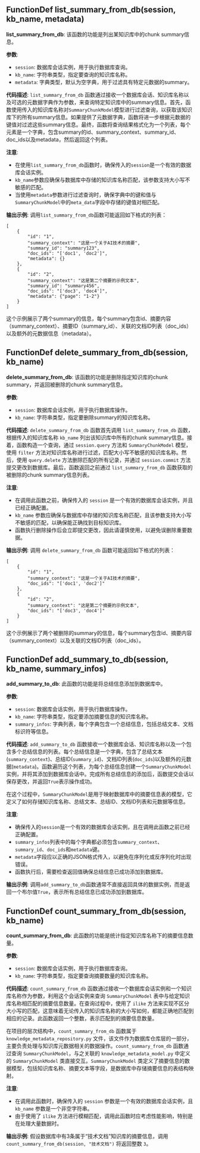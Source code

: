 ## FunctionDef list_summary_from_db(session, kb_name, metadata)

**list_summary_from_db**: 该函数的功能是列出某知识库中的chunk summary信息。

**参数**:

- `session`: 数据库会话实例，用于执行数据库查询。
- `kb_name`: 字符串类型，指定要查询的知识库名称。
- `metadata`: 字典类型，默认为空字典，用于过滤具有特定元数据的summary。

**代码描述**:
`list_summary_from_db` 函数通过接收一个数据库会话、知识库名称以及可选的元数据字典作为参数，来查询特定知识库中的summary信息。首先，函数使用传入的知识库名称对`SummaryChunkModel`模型进行过滤查询，以获取该知识库下的所有summary信息。如果提供了元数据字典，函数将进一步根据元数据的键值对过滤这些summary信息。最终，函数将查询结果格式化为一个列表，每个元素是一个字典，包含summary的id、summary_context、summary_id、doc_ids以及metadata，然后返回这个列表。

**注意**:

- 在使用`list_summary_from_db`函数时，确保传入的`session`是一个有效的数据库会话实例。
- `kb_name`参数应确保与数据库中存储的知识库名称匹配，该参数支持大小写不敏感的匹配。
- 当使用`metadata`参数进行过滤查询时，确保字典中的键和值与`SummaryChunkModel`中的`meta_data`字段中存储的键值对相匹配。

**输出示例**:
调用`list_summary_from_db`函数可能返回如下格式的列表：

```
[
    {
        "id": "1",
        "summary_context": "这是一个关于AI技术的摘要",
        "summary_id": "summary123",
        "doc_ids": "['doc1', 'doc2']",
        "metadata": {}
    },
    {
        "id": "2",
        "summary_context": "这是第二个摘要的示例文本",
        "summary_id": "summary456",
        "doc_ids": "['doc3', 'doc4']",
        "metadata": {"page": "1-2"}
    }
]
```

这个示例展示了两个summary的信息，每个summary包含id、摘要内容（summary_context）、摘要ID（summary_id）、关联的文档ID列表（doc_ids）以及额外的元数据信息（metadata）。

## FunctionDef delete_summary_from_db(session, kb_name)

**delete_summary_from_db**: 该函数的功能是删除指定知识库的chunk summary，并返回被删除的chunk summary信息。

**参数**:

- `session`: 数据库会话实例，用于执行数据库操作。
- `kb_name`: 字符串类型，指定要删除summary的知识库名称。

**代码描述**:
`delete_summary_from_db` 函数首先调用 `list_summary_from_db` 函数，根据传入的知识库名称 `kb_name` 列出该知识库中所有的chunk summary信息。接着，函数构造一个查询，通过 `session.query` 方法和 `SummaryChunkModel` 模型，使用 `filter` 方法对知识库名称进行过滤，匹配大小写不敏感的知识库名称。然后，使用 `query.delete` 方法删除匹配的所有记录，并通过 `session.commit` 方法提交更改到数据库。最后，函数返回之前通过 `list_summary_from_db` 函数获取的被删除的chunk summary信息列表。

**注意**:

- 在调用此函数之前，确保传入的 `session` 是一个有效的数据库会话实例，并且已经正确配置。
- `kb_name` 参数应确保与数据库中存储的知识库名称匹配，且该参数支持大小写不敏感的匹配，以确保能正确找到目标知识库。
- 函数执行删除操作后会立即提交更改，因此请谨慎使用，以避免误删除重要数据。

**输出示例**:
调用 `delete_summary_from_db` 函数可能返回如下格式的列表：

```
[
    {
        "id": "1",
        "summary_context": "这是一个关于AI技术的摘要",
        "doc_ids": "['doc1', 'doc2']"
    },
    {
        "id": "2",
        "summary_context": "这是第二个摘要的示例文本",
        "doc_ids": "['doc3', 'doc4']"
    }
]
```

这个示例展示了两个被删除的summary的信息，每个summary包含id、摘要内容（summary_context）以及关联的文档ID列表（doc_ids）。

## FunctionDef add_summary_to_db(session, kb_name, summary_infos)

**add_summary_to_db**: 此函数的功能是将总结信息添加到数据库中。

**参数**:

- `session`: 数据库会话实例，用于执行数据库操作。
- `kb_name`: 字符串类型，指定要添加摘要信息的知识库名称。
- `summary_infos`: 字典列表，每个字典包含一个总结信息，包括总结文本、文档标识符等信息。

**代码描述**:
`add_summary_to_db` 函数接收一个数据库会话、知识库名称以及一个包含多个总结信息的列表。每个总结信息是一个字典，包含了总结文本(`summary_context`)、总结ID(`summary_id`)、文档ID列表(`doc_ids`)以及额外的元数据(`metadata`)。函数遍历这个列表，为每个总结信息创建一个`SummaryChunkModel`实例，并将其添加到数据库会话中。完成所有总结信息的添加后，函数提交会话以保存更改，并返回`True`表示操作成功。

在这个过程中，`SummaryChunkModel`是用于映射数据库中的摘要信息表的模型，它定义了如何存储知识库名称、总结文本、总结ID、文档ID列表和元数据等信息。

**注意**:

- 确保传入的`session`是一个有效的数据库会话实例，且在调用此函数之前已经正确配置。
- `summary_infos`列表中的每个字典都必须包含`summary_context`、`summary_id`、`doc_ids`和`metadata`键。
- `metadata`字段应以正确的JSON格式传入，以避免在序列化或反序列化时出现错误。
- 函数执行后，需要检查返回值确保总结信息已成功添加到数据库。

**输出示例**:
调用`add_summary_to_db`函数通常不直接返回具体的数据实例，而是返回一个布尔值`True`，表示所有总结信息已成功添加到数据库。

## FunctionDef count_summary_from_db(session, kb_name)

**count_summary_from_db**: 此函数的功能是统计指定知识库名称下的摘要信息数量。

**参数**:

- `session`: 数据库会话实例，用于执行数据库查询。
- `kb_name`: 字符串类型，指定要查询摘要数量的知识库名称。

**代码描述**:
`count_summary_from_db` 函数通过接收一个数据库会话实例和一个知识库名称作为参数，利用这个会话实例来查询 `SummaryChunkModel` 表中与给定知识库名称相匹配的摘要信息数量。在查询过程中，使用了 `ilike` 方法来实现不区分大小写的匹配，这意味着无论传入的知识库名称的大小写如何，都能正确地匹配到相应的记录。此函数返回一个整数，表示匹配到的摘要信息数量。

在项目的层次结构中，`count_summary_from_db` 函数属于 `knowledge_metadata_repository.py` 文件，该文件作为数据库仓库层的一部分，主要负责处理与知识库元数据相关的数据操作。`count_summary_from_db` 函数通过查询 `SummaryChunkModel`，与之关联的 `knowledge_metadata_model.py` 中定义的 `SummaryChunkModel` 类直接交互。`SummaryChunkModel` 类定义了摘要信息的数据模型，包括知识库名称、摘要文本等字段，是数据库中存储摘要信息的表结构映射。

**注意**:

- 在调用此函数时，确保传入的 `session` 参数是一个有效的数据库会话实例，且 `kb_name` 参数是一个非空字符串。
- 由于使用了 `ilike` 方法进行模糊匹配，调用此函数时应考虑性能影响，特别是在处理大量数据时。

**输出示例**:
假设数据库中有3条属于“技术文档”知识库的摘要信息，调用 `count_summary_from_db(session, "技术文档")` 将返回整数 `3`。
